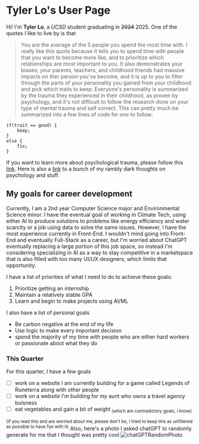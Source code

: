 # Tyler Lo's User Page
Hi! I'm **Tyler Lo**, a *UCSD* student graduating in ~~2024~~ 2025. One of the quotes I like to live by is that 
> You are the average of the 5 people you spend the most time with.
I really like this quote because it tells you to spend time with people that you want to become more like, and to prioritize which relationships are most important to you. It also demonstrates your biases; your parents, teachers, and childhood friends had massive impacts on ther person you've become, and it is up to you to filter through the parts of your personality you gained from your childhood and pick which traits to keep. Everyone's personality is summarized by the trauma they experienced in their childhood, as proven by psychology, and it's not difficult to follow the research done on your type of mental trauma and self correct.
This can pretty much be summarized into a few lines of code for one to follow:
```
if(trait == good) {
    keep;
}
else {
    fix;
}
```
If you want to learn more about psychological trauma, please follow this [link](https://www.nih.gov/news-events/nih-research-matters/early-family-experience-affects-later-romantic-relationships).
Here is also a [link](ramblythoughts.md) to a bunch of my rambly dark thoughts on psychology and stuff.

## My goals for career development
Currently, I am a 2nd year Computer Science major and Environmental Science minor. I have the eventual goal of working in Climate Tech, using either AI to produce solutions to problems like energy efficiency and water scarcity or a job using data to solve the same issues. However, I have the most experience currently in Front-End.
I wouldn't mind going into Front-End and eventually Full-Stack as a career, but I'm worried about ChatGPT eventually replacing a large portion of this job space, so instead I'm considering specializing in AI as a way to stay competitive in a marketspace that is also filled with too many UI/UX designers, which limits that opportunity.

I have a list of priorities of what I need to do to achieve these goals:
1. Prioritize getting an internship
2. Maintain a relatively stable GPA
3. Learn and begin to make projects using AI/ML

I also have a list of personal goals
- Be carbon negative at the end of my life
- Use logic to make every important decision
- spend the majority of my time with people who are either hard workers or passionate about what they do
### This Quarter

For this quarter, I have a few goals
- [ ] work on a website I am currently building for a game called Legends of Runeterra along with other people
- [ ] work on a website I'm building for my aunt who owns a travel agency buisness
- [ ] eat vegetables and gain a bit of weight <sub>(which are contradictory goals, i know)</sub> 

<sup>(If you read this and are worried about me, please don't be, I tried to keep this as unfiltered as possible to have fun with it)</sup>
Also, here's a photo I asked chatGPT to randomly generate for me that I thought was pretty cool
![chatGPTRandomPhoto](openaiRandomPhoto.PNG)
